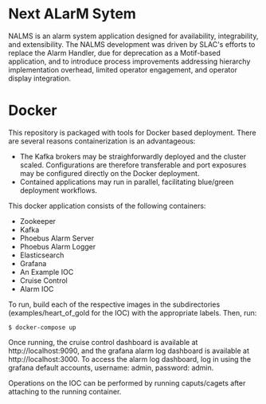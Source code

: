# Next ALarM Sytem

NALMS is an alarm system application designed for availability, integrability, and extensibility. The NALMS development was driven by SLAC's efforts to replace the Alarm Handler, due for deprecation as a Motif-based application, and to introduce process improvements addressing hierarchy implementation overhead, limited operator engagement, and operator display integration.

# Docker

This repository is packaged with tools for Docker based deployment. There are several reasons containerization is an advantageous:
* The Kafka brokers may be straighforwardly deployed and the cluster scaled. Configurations are therefore transferable and port exposures may be configured directly on the Docker deployment.
* Contained applications may run in parallel, facilitating blue/green deployment workflows. 

This docker application consists of the following containers:
* Zookeeper
* Kafka
* Phoebus Alarm Server
* Phoebus Alarm Logger
* Elasticsearch
* Grafana
* An Example IOC
* Cruise Control
* Alarm IOC

To run, build each of the respective images in the subdirectories (examples/heart_of_gold for the IOC) with the appropriate labels. Then, run:

```
$ docker-compose up
```

Once running, the cruise control dashboard is available at http://localhost:9090, and the grafana alarm log dashboard is available at http://localhost:3000. To access the alarm log dashboard, log in using the grafana default accounts, username: admin, password: admin. 

Operations on the IOC can be performed by running caputs/cagets after attaching to the running container. 

